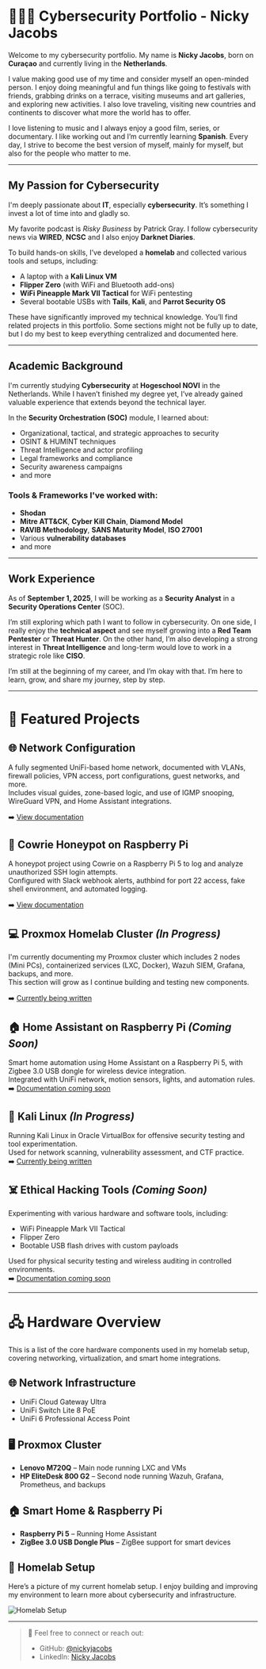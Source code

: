 # 👨🏽‍💻 Cybersecurity Portfolio - Nicky Jacobs

Welcome to my cybersecurity portfolio. My name is **Nicky Jacobs**, born on **Curaçao** and currently living in the **Netherlands**.

I value making good use of my time and consider myself an open-minded person. I enjoy doing meaningful and fun things like going to festivals with friends, grabbing drinks on a terrace, visiting museums and art galleries, and exploring new activities. I also love traveling, visiting new countries and continents to discover what more the world has to offer.

I love listening to music and I always enjoy a good film, series, or documentary. I like working out and I’m currently learning **Spanish**. 
Every day, I strive to become the best version of myself, mainly for myself, but also for the people who matter to me.

---

## My Passion for Cybersecurity

I'm deeply passionate about **IT**, especially **cybersecurity**. It’s something I invest a lot of time into and gladly so.

My favorite podcast is _Risky Business_ by Patrick Gray. I follow cybersecurity news via **WIRED**, **NCSC** and I also enjoy **Darknet Diaries**.

To build hands-on skills, I’ve developed a **homelab** and collected various tools and setups, including:
- A laptop with a **Kali Linux VM**
- **Flipper Zero** (with WiFi and Bluetooth add-ons)
- **WiFi Pineapple Mark VII Tactical** for WiFi pentesting
- Several bootable USBs with **Tails**, **Kali**, and **Parrot Security OS**

These have significantly improved my technical knowledge. You’ll find related projects in this portfolio. Some sections might not be fully up to date, but I do my best to keep everything centralized and documented here.

---

## Academic Background

I'm currently studying **Cybersecurity** at **Hogeschool NOVI** in the Netherlands. While I haven’t finished my degree yet, I’ve already gained valuable experience that extends beyond the technical layer.

In the **Security Orchestration (SOC)** module, I learned about:
- Organizational, tactical, and strategic approaches to security
- OSINT & HUMINT techniques
- Threat Intelligence and actor profiling
- Legal frameworks and compliance
- Security awareness campaigns
- and more

### Tools & Frameworks I've worked with:
- **Shodan**
- **Mitre ATT&CK**, **Cyber Kill Chain**, **Diamond Model**
- **RAVIB Methodology**, **SANS Maturity Model**, **ISO 27001**
- Various **vulnerability databases**
- and more

---

## Work Experience

As of **September 1, 2025**, I will be working as a **Security Analyst** in a **Security Operations Center** (SOC).

I’m still exploring which path I want to follow in cybersecurity. On one side, I really enjoy the **technical aspect** and see myself growing into a **Red Team Pentester** or **Threat Hunter**. On the other hand, I’m also developing a strong interest in **Threat Intelligence** and long-term would love to work in a strategic role like **CISO**.

I’m still at the beginning of my career, and I’m okay with that. I’m here to learn, grow, and share my journey, step by step.

---

# 📁 Featured Projects

## 🌐 Network Configuration
A fully segmented UniFi-based home network, documented with VLANs, firewall policies, VPN access, port configurations, guest networks, and more.  
Includes visual guides, zone-based logic, and use of IGMP snooping, WireGuard VPN, and Home Assistant integrations.

➡️ [View documentation](./network)

## 🍯 Cowrie Honeypot on Raspberry Pi
A honeypot project using Cowrie on a Raspberry Pi 5 to log and analyze unauthorized SSH login attempts.  
Configured with Slack webhook alerts, authbind for port 22 access, fake shell environment, and automated logging.

➡️ [View documentation](./honeypot-rpi5)

## 💻 Proxmox Homelab Cluster *(In Progress)*
I'm currently documenting my Proxmox cluster which includes 2 nodes (Mini PCs), containerized services (LXC, Docker), Wazuh SIEM, Grafana, backups, and more.  
This section will grow as I continue building and testing new components.

➡️ [Currently being written](./proxmox)

## 🏠 Home Assistant on Raspberry Pi *(Coming Soon)*
Smart home automation using Home Assistant on a Raspberry Pi 5, with Zigbee 3.0 USB dongle for wireless device integration.  
Integrated with UniFi network, motion sensors, lights, and automation rules.  
➡️ [Documentation coming soon](./home-assistant)

## 🐉 Kali Linux *(In Progress)*
Running Kali Linux in Oracle VirtualBox for offensive security testing and tool experimentation.  
Used for network scanning, vulnerability assessment, and CTF practice.  
➡️ [Currently being written](./kali)

## ☠️ Ethical Hacking Tools *(Coming Soon)*
Experimenting with various hardware and software tools, including:  
- WiFi Pineapple Mark VII Tactical  
- Flipper Zero  
- Bootable USB flash drives with custom payloads  

Used for physical security testing and wireless auditing in controlled environments.  
➡️ [Documentation coming soon](./hacking-tools)

---

# 🖧 Hardware Overview

This is a list of the core hardware components used in my homelab setup, covering networking, virtualization, and smart home integrations.

## 🌐 Network Infrastructure
- UniFi Cloud Gateway Ultra  
- UniFi Switch Lite 8 PoE  
- UniFi 6 Professional Access Point  

## 🖥️ Proxmox Cluster
- **Lenovo M720Q** – Main node running LXC and VMs  
- **HP EliteDesk 800 G2** – Second node running Wazuh, Grafana, Prometheus, and backups  

## 🏠 Smart Home & Raspberry Pi
- **Raspberry Pi 5** – Running Home Assistant  
- **ZigBee 3.0 USB Dongle Plus** – ZigBee support for smart devices

## 📸 Homelab Setup

Here’s a picture of my current homelab setup. I enjoy building and improving my environment to learn more about cybersecurity and infrastructure.

![Homelab Setup](./assets/images/hardware-setup.jpeg)

---

> 📲 Feel free to connect or reach out:
> - GitHub: [@nickyjacobs](https://github.com/nickyjacobs)
> - LinkedIn: [Nicky Jacobs](https://www.linkedin.com/in/nicky-jacobs-49a10b275/)
